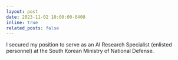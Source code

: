 ```yaml
---
layout: post
date: 2023-11-02 10:00:00-0400
inline: true
related_posts: false
---
```


I secured my position to serve as an AI Research Specialist (enlisted personnel) at the South Korean Ministry of National Defense.
